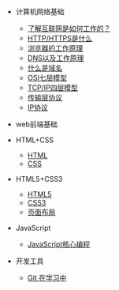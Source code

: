 - 计算机网络基础

  - [了解互联网是如何工作的？](work/计算机网络基础/1了解互联网是如何工作的.md)
  - [HTTP/HTTPS是什么](work/计算机网络基础/2HTTPHTTPS是什么.md)
  - [浏览器的工作原理](work/计算机网络基础/3浏览器的工作原理.md)
  - [DNS以及工作原理](work/计算机网络基础/4DNS以及工作原理.md)
  - [什么是域名](work/计算机网络基础/5什么是域名什么是主机.md)
  - [OSI七层模型](work/计算机网络基础/6OS七层模型.md)
  - [TCP/IP四层模型](work/计算机网络基础/7TCPIP四层模型.md)
  - [传输层协议](work/计算机网络基础/8传输层协议.md)
  - [IP协议](work/计算机网络基础/ip协议.md) 

- web前端基础
 - HTML+CSS
  
 	- [HTML](work/前端基础/html.md) 
 	- [CSS](work/前端基础/css.md) 
	
  - HTML5+CSS3
  
 	- [HTML5](work/前端基础/html5.md) 
 	- [CSS3](work/前端基础/css3.md) 
 	- [页面布局](work/页面布局/PageLayout.md)
	
  - JavaScript
 	- [JavaScript核心编程](work/前端基础/JavaScript.md) 

- 开发工具
  - [Git 在学习中](work/开发工具/Git.md)
